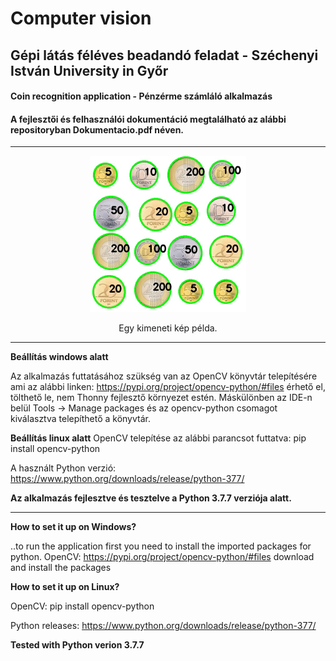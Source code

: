 # Computer vision
## Gépi látás féléves beadandó feladat - Széchenyi István University in Győr
#### Coin recognition application - Pénzérme számláló alkalmazás 

#### A fejlesztői és felhasználói dokumentáció megtalálható az alábbi repositoryban Dokumentacio.pdf néven.

--------------------------------------------------------------------------------------

<p align="center">
   <img src="https://github.com/tivadark/Computer_vision/blob/master/output_kepek/ermek_darabertek_korvonal.jpg" width="250" title="Computed output coins picture">
</p>
<center>Egy kimeneti kép példa.</center>

--------------------------------------------------------------------------------------
**Beállítás windows alatt**

Az alkalmazás futtatásához szükség van az OpenCV könyvtár telepítésére ami az alábbi linken: https://pypi.org/project/opencv-python/#files érhető el,
tölthető le, nem Thonny fejlesztő környezet estén. Máskülönben az IDE-n belül Tools -> Manage packages és az opencv-python csomagot kiválasztva telepíthető a könyvtár.

**Beállítás linux alatt**
OpenCV telepítése az alábbi parancsot futtatva: pip install opencv-python

A használt Python verzió: https://www.python.org/downloads/release/python-377/

**Az alkalmazás fejlesztve és tesztelve a Python 3.7.7 verziója alatt.**

--------------------------------------------------------------------------------------


**How to set it up on Windows?**

 ..to run the application first you need to install the imported packages for python.
 OpenCV: https://pypi.org/project/opencv-python/#files  download and install the packages


**How to set it up on Linux?**

OpenCV: pip install opencv-python

Python releases: https://www.python.org/downloads/release/python-377/

**Tested with Python verion 3.7.7**



